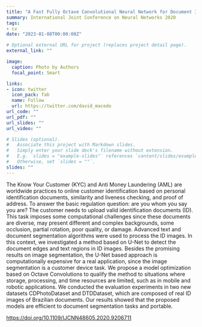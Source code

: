 ```yaml
---
title: "A Fast Fully Octave Convolutional Neural Network for Document Image Segmentation"
summary: International Joint Conference on Neural Networks 2020
tags:
- cv
date: "2023-01-08T00:00:00Z"

# Optional external URL for project (replaces project detail page).
external_link: ""

image:
  caption: Photo by Authors
  focal_point: Smart

links:
- icon: twitter
  icon_pack: fab
  name: Follow
  url: https://twitter.com/david_macedo
url_code: ""
url_pdf: ""
url_slides: ""
url_video: ""

# Slides (optional).
#   Associate this project with Markdown slides.
#   Simply enter your slide deck's filename without extension.
#   E.g. `slides = "example-slides"` references `content/slides/example-slides.md`.
#   Otherwise, set `slides = ""`.
slides: ""
---
```


The Know Your Customer (KYC) and Anti Money Laundering (AML) are worldwide practices to online customer identification based on personal identification documents, similarity and liveness checking, and proof of address. To answer the basic regulation question: are you whom you say you are? The customer needs to upload valid identification documents (ID). This task imposes some computational challenges since these documents are diverse, may present different and complex backgrounds, some occlusion, partial rotation, poor quality, or damage. Advanced text and document segmentation algorithms were used to process the ID images. In this context, we investigated a method based on U-Net to detect the document edges and text regions in ID images. Besides the promising results on image segmentation, the U-Net based approach is computationally expensive for a real application, since the image segmentation is a customer device task. We propose a model optimization based on Octave Convolutions to qualify the method to situations where storage, processing, and time resources are limited, such as in mobile and robotic applications. We conducted the evaluation experiments in two new datasets CDPhotoDataset and DTDDataset, which are composed of real ID images of Brazilian documents. Our results showed that the proposed models are efficient to document segmentation tasks and portable.

https://doi.org/10.1109/IJCNN48605.2020.9206711
